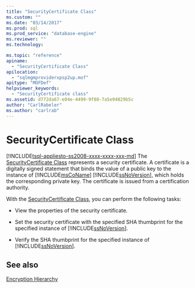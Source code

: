 ```yaml
---
title: "SecurityCertificate Class"
ms.custom: ""
ms.date: "03/14/2017"
ms.prod: sql
ms.prod_service: "database-engine"
ms.reviewer: ""
ms.technology: 

ms.topic: "reference"
apiname: 
  - "SecurityCertificate Class"
apilocation: 
  - "sqlmgmproviderxpsp2up.mof"
apitype: "MOFDef"
helpviewer_keywords: 
  - "SecurityCertificate class"
ms.assetid: d772da67-e04e-4499-9f80-7a5e94829b5c
author: "CarlRabeler"
ms.author: "carlrab"
---
```

# SecurityCertificate Class
[!INCLUDE[tsql-appliesto-ss2008-xxxx-xxxx-xxx-md](../../../includes/tsql-appliesto-ss2008-xxxx-xxxx-xxx-md.md)]
  The [SecurityCertificate Class](../../../relational-databases/wmi-provider-configuration-classes/securitycertificate-class/securitycertificate-class.md) represents a security certificate. A certificate is a digitally signed statement that binds the value of a public key to the instance of [!INCLUDE[msCoName](../../../includes/msconame-md.md)] [!INCLUDE[ssNoVersion](../../../includes/ssnoversion-md.md)], which holds the corresponding private key. The certificate is issued from a certification authority.  
  
 With the [SecurityCertificate Class](../../../relational-databases/wmi-provider-configuration-classes/securitycertificate-class/securitycertificate-class.md), you can perform the following tasks:  
  
-   View the properties of the security certificate.  
  
-   Set the security certificate with the specified SHA thumbprint for the specified instance of [!INCLUDE[ssNoVersion](../../../includes/ssnoversion-md.md)].  
  
-   Verify the SHA thumbprint for the specified instance of [!INCLUDE[ssNoVersion](../../../includes/ssnoversion-md.md)].  
  
## See also  
 [Encryption Hierarchy](../../../relational-databases/security/encryption/encryption-hierarchy.md)  
  
  
